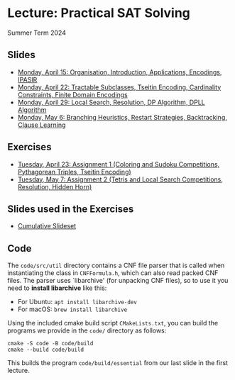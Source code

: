 # Lecture: Practical SAT Solving

Summer Term 2024

## Slides

- [Monday, April 15: Organisation, Introduction, Applications, Encodings, IPASIR](slides/l01-introduction.pdf)
- [Monday, April 22: Tractable Subclasses, Tseitin Encoding, Cardinality Constraints, Finite Domain Encodings](slides/l02-encodings.pdf)
- [Monday, April 29: Local Search, Resolution, DP Algorithm, DPLL Algorithm](slides/l03-algorithms.pdf)
- [Monday, May 6: Branching Heuristics, Restart Strategies, Backtracking, Clause Learning](slides/l04-heuristics.pdf)

## Exercises

- [Tuesday, April 23: Assignment 1 (Coloring and Sudoku Competitions, Pythagorean Triples, Tseitin Encoding)](exercises/ex1.pdf)
- [Tuesday, May 7: Assignment 2 (Tetris and Local Search Competitions, Resolution, Hidden Horn)](exercises/ex2.pdf)

## Slides used in the Exercises

- [Cumulative Slideset](slides/exercises.pdf)

## Code

The `code/src/util` directory contains a CNF file parser that is called when instantiating the class in `CNFFormula.h`, which can also read packed CNF files.
The parser uses `libarchive' (for unpacking CNF files), so to use it you need to **install libarchive** like this:

- For Ubuntu: `apt install libarchive-dev`
- For macOS: `brew install libarchive`

Using the included cmake build script `CMakeLists.txt`, you can build the programs we provide in the `code/` directory as follows:

```
cmake -S code -B code/build
cmake --build code/build
```

This builds the program `code/build/essential` from our last slide in the first lecture.
